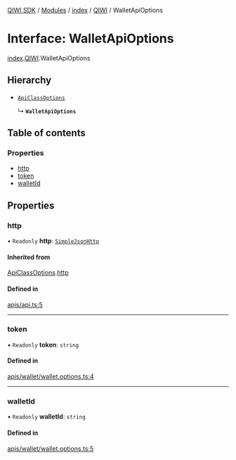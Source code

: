 [QIWI SDK](../README.md) / [Modules](../modules.md) / [index](../modules/index.md) / [QIWI](../modules/index.QIWI.md) / WalletApiOptions

# Interface: WalletApiOptions

[index](../modules/index.md).[QIWI](../modules/index.QIWI.md).WalletApiOptions

## Hierarchy

- [`ApiClassOptions`](index._internal_.ApiClassOptions.md)

  ↳ **`WalletApiOptions`**

## Table of contents

### Properties

- [http](index.QIWI.WalletApiOptions.md#http)
- [token](index.QIWI.WalletApiOptions.md#token)
- [walletId](index.QIWI.WalletApiOptions.md#walletid)

## Properties

### http

• `Readonly` **http**: [`SimpleJsonHttp`](../classes/index.QIWI.SimpleJsonHttp.md)

#### Inherited from

[ApiClassOptions](index._internal_.ApiClassOptions.md).[http](index._internal_.ApiClassOptions.md#http)

#### Defined in

[apis/api.ts:5](https://github.com/AlexXanderGrib/node-qiwi-sdk/blob/bc0e99e/src/apis/api.ts#L5)

___

### token

• `Readonly` **token**: `string`

#### Defined in

[apis/wallet/wallet.options.ts:4](https://github.com/AlexXanderGrib/node-qiwi-sdk/blob/bc0e99e/src/apis/wallet/wallet.options.ts#L4)

___

### walletId

• `Readonly` **walletId**: `string`

#### Defined in

[apis/wallet/wallet.options.ts:5](https://github.com/AlexXanderGrib/node-qiwi-sdk/blob/bc0e99e/src/apis/wallet/wallet.options.ts#L5)

